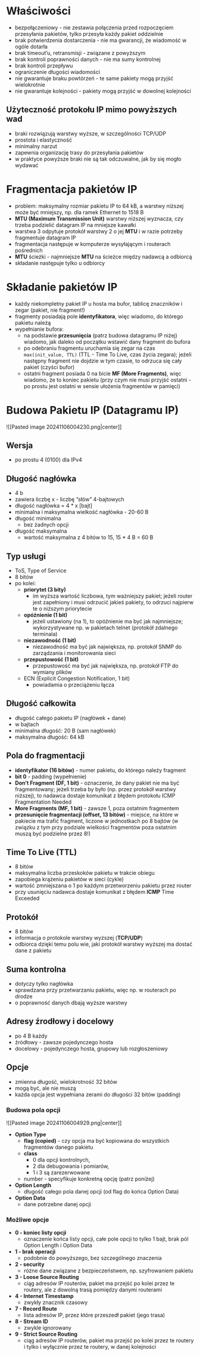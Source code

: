 
# Właściwości

- bezpołączeniowy - nie zestawia połączenia przed rozpoczęciem przesyłania pakietów, tylko przesyła każdy pakiet oddzielnie
- brak potwierdzenia dostarczenia - nie ma gwarancji, że wiadomość w ogóle dotarła
- brak timeout’u, retransmisji - związane z powyższym
- brak kontroli poprawności danych - nie ma sumy kontrolnej
- brak kontroli przepływu
- ograniczenie długości wiadomości
- nie gwarantuje braku powtórzeń - te same pakiety mogą przyjść wielokrotnie
- nie gwarantuje kolejności - pakiety mogą przyjść w dowolnej kolejności
## Użyteczność protokołu IP mimo powyższych wad

- braki rozwiązują warstwy wyższe, w szczególności TCP/UDP
- prostota i elastyczność
- minimalny narzut
- zapewnia organizację trasy do przesyłania pakietów
- w praktyce powyższe braki nie są tak odczuwalne, jak by się mogło wydawać

# Fragmentacja pakietów IP

- problem: maksymalny rozmiar pakietu IP to 64 kB, a warstwy niższej może być mniejszy, np. dla ramek Ethernet to 1518 B
- **MTU (Maximum Transmission Unit)** warstwy niższej wyznacza, czy trzeba podzielić datagram IP na mniejsze kawałki
- warstwa 3 odpytuje protokół warstwy 2 o jej **MTU** i w razie potrzeby fragmentuje datagram IP
- fragmentacja następuje w komputerze wysyłającym i routerach pośrednich
- **MTU** ścieżki - najmniejsze **MTU** na ścieżce między nadawcą a odbiorcą
- składanie następuje tylko u odbiorcy

# Składanie pakietów IP

- każdy niekompletny pakiet IP u hosta ma bufor, tablicę znaczników i zegar (pakiet, nie fragment!)
- fragmenty posiadają pole **identyfikatora**, więc wiadomo, do którego pakietu należą
- wypełnianie bufora:
	- na podstawie **przesunięcia** (patrz budowa datagramu IP niżej) wiadomo, jak daleko od początku wstawić dany fragment do bufora
	- po odebraniu fragmentu uruchamia się zegar na czas `max(init_value, TTL)` (TTL - Time To Live, czas życia zegara); jeżeli następny fragment nie dojdzie w tym czasie, to odrzuca się cały pakiet (czyści bufor)
	- ostatni fragment posiada 0 na bicie **MF (More Fragments)**, więc wiadomo, że to koniec pakietu (przy czym nie musi przyjść ostatni - po prostu jest ostatni w sensie ułożenia fragmentów w pamięci)

# Budowa Pakietu IP (Datagramu IP)

![[Pasted image 20241106004230.png|center]]

## Wersja

- po prostu 4 (0100) dla IPv4

## Długość nagłówka

- 4 b
- zawiera liczbę x - liczbę “słów” 4-bajtowych
- długość nagłówka = 4 * x [bajt]
- minimalna i maksymalna wielkość nagłówka - 20-60 B
- długość minimalna
	- bez żadnych opcji
- długość maksymalna
	- wartość maksymalna z 4 bitów to 15, 15 * 4 B = 60 B

## Typ usługi

- ToS, Type of Service
- 8 bitów
- po kolei:
	- **priorytet (3 bity)**
		- im wyższa wartość liczbowa, tym ważniejszy pakiet; jeżeli router jest zapełniony i musi odrzucić jakieś pakiety, to odrzuci najpierw te o niższym priorytecie
	- **opóźnienie (1 bit)**
		- jeżeli ustawiony (na 1), to opóźnienie ma być jak najmniejsze; wykorzystywane np. w pakietach telnet (protokół zdalnego terminala)
	- **niezawodność (1 bit)**
		- niezawodność ma być jak największa, np. protokół SNMP do zarządzania i monitorowania sieci
	- **przepustowość (1 bit)**
		- przepustowość ma być jak największa, np. protokół FTP do wymiany plików
	- ECN (Explicit Congestion Notification, 1 bit) 
		- powiadamia o przeciążeniu łącza

## Długość całkowita

- długość całego pakietu IP (nagłówek + dane)
- w bajtach
- minimalna długość: 20 B (sam nagłówek)
- maksymalna długość: 64 kB

## Pola do fragmentacji

- **identyfikator (16 bitów)** - numer pakietu, do którego należy fragment
- **bit 0** - padding (wypełnienie)
- **Don’t Fragment (DF, 1 bit)** - oznaczenie, że dany pakiet nie ma być fragmentowany; jeżeli trzeba by było (np. przez protokół warstwy niższej), to nadawca dostaje komunikat z błędem protokołu ICMP Fragmentation Needed
- **More Fragments (MF, 1 bit)** - zawsze 1, poza ostatnim fragmentem
- **przesunięcie fragmentacji (offset, 13 bitów)** - miejsce, na które w pakiecie ma trafić fragment, liczone w jednostkach po 8 bajtów (w związku z tym przy podziale wielkości fragmentów poza ostatnim muszą być podzielne przez 8!)

## Time To Live (TTL)

- 8 bitów
- maksymalna liczba przeskoków pakietu w trakcie obiegu
- zapobiega krążeniu pakietów w sieci (cykle)
- wartość zmniejszana o 1 po każdym przetworzeniu pakietu przez router
- przy usunięciu nadawca dostaje komunikat z błędem **ICMP** Time Exceeded
## Protokół

- 8 bitów
- informacja o protokole warstwy wyższej (**TCP/UDP**)
- odbiorca dzięki temu polu wie, jaki protokół warstwy wyższej ma dostać dane z pakietu

## Suma kontrolna

- dotyczy tylko nagłówka
- sprawdzana przy przetwarzaniu pakietu, więc np. w routerach po drodze
- o poprawność danych dbają wyższe warstwy

## Adresy źrodłowy i docelowy

- po 4 B każdy
- źródłowy - zawsze pojedynczego hosta
- docelowy - pojedynczego hosta, grupowy lub rozgłoszeniowy


## Opcje

- zmienna długość, wielokrotność 32 bitów
- mogą być, ale nie muszą
- każda opcja jest wypełniana zerami do długości 32 bitów (padding)


### Budowa pola opcji

![[Pasted image 20241106004929.png|center]]

- **Option Type**
	- **flag (copied)** - czy opcja ma być kopiowana do wszystkich fragmentów danego pakietu
	- **class**
		- 0 dla opcji kontrolnych, 
		- 2 dla debugowania i pomiarów, 
		- 1 i 3 są zarezerwowane
	- number - specyfikuje konkretną opcję (patrz poniżej)
- **Option Length**
	- długość całego pola danej opcji (od flag do końca Option Data)
- **Option Data**
	- dane potrzebne danej opcji

### Możliwe opcje

- **0 - koniec listy opcji**
	- oznaczenie końca listy opcji, całe pole opcji to tylko 1 bajt, brak pól Option Length i Option Data
- **1 - brak operacji**
	- podobnie do powyższego, bez szczególnego znaczenia
- **2 - security**
	- różne dane związane z bezpieczeństwem, np. szyfrowaniem pakietu
- **3 - Loose Source Routing**
	- ciąg adresów IP routerów, pakiet ma przejść po kolei przez te routery, ale z dowolną trasą pomiędzy danymi routerami
- **4 - Internet Timestamp**
	- zwykły znacznik czasowy
- **7 - Record Route**
	- lista adresów IP, przez które przeszedł pakiet (jego trasa)
- **8 - Stream ID**
	- zwykle ignorowany
- **9 - Strict Source Routing**
	- ciąg adresów IP routerów, pakiet ma przejść po kolei przez te routery i tylko i wyłącznie przez te routery, w danej kolejności